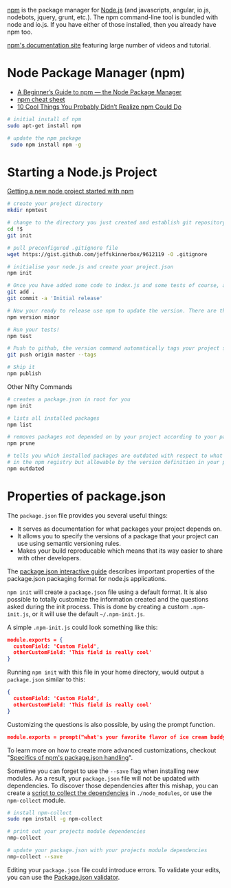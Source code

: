 [npm][01] is the package manager for [Node.js][04]
(and javascripts, angular, io.js, nodebots, jquery, grunt, etc.).
The npm command-line tool is bundled with node and io.js.
If you have either of those installed, then you already have npm too.

[npm's documentation site][02] featuring large number of videos and tutorial.



# Node Package Manager (npm)
* [A Beginner’s Guide to npm — the Node Package Manager](http://www.sitepoint.com/beginners-guide-node-package-manager/)
* [npm cheat sheet](http://browsenpm.org/help)
* [10 Cool Things You Probably Didn’t Realize npm Could Do](http://blog.izs.me/post/1675072029/10-cool-things-you-probably-didnt-realize-npm)

```bash
# initial install of npm
sudo apt-get install npm

# update the npm package
 sudo npm install npm -g
```

# Starting a Node.js Project
[Getting a new node project started with npm][05]

```bash
# create your project directory
mkdir npmtest

# change to the directory you just created and establish git repository
cd !$
git init

# pull preconfigured .gitignore file
wget https://gist.github.com/jeffskinnerbox/9612119 -O .gitignore

# initialise your node.js and create your project.json
npm init
```

```bash
# Once you have added some code to index.js and some tests of course, add and commit your code.
git add .
git commit -a 'Initial release'

# Now your ready to release use npm to update the version. There are three options for this command being major, minor and patch each of which increments the version numbers in that order. In the example below we should go from 0.0.0 to 0.1.0.
npm version minor

# Run your tests!
npm test

# Push to github, the version command automatically tags your project so we can check it out if we need!
git push origin master --tags

# Ship it
npm publish
```

Other Nifty Commands

```bash
# creates a package.json in root for you
npm init

# lists all installed packages
npm list

# removes packages not depended on by your project according to your package.json
npm prune

# tells you which installed packages are outdated with respect to what is current
# in the npm registry but allowable by the version definition in your package.json
npm outdated
```

# Properties of package.json
The `package.json` file provides you several useful things:

* It serves as documentation for what packages your project depends on.
* It allows you to specify the versions of a package that your project can use using semantic versioning rules.
* Makes your build reproducable which means that its way easier to share with other developers.

The [package.json interactive guide][03] describes important properties
of the package.json packaging format for node.js applications.

`npm init` will create a `package.json` file using a default format.
It is also possible to totally customize the information created
and the questions asked during the init process.
This is done by creating a custom `.npm-init.js`,
or it will use the default `~/.npm-init.js`.

A simple `.npm-init.js` could look something like this:

```json
module.exports = {
  customField: 'Custom Field',
  otherCustomField: 'This field is really cool'
}
```

Running `npm init` with this file in your home directory,
would output a `package.json` similar to this:

```json
{
  customField: 'Custom Field',
  otherCustomField: 'This field is really cool'
}
```

Customizing the questions is also possible, by using the prompt function.

```json
module.exports = prompt("what's your favorite flavor of ice cream buddy?", "I LIKE THEM ALL");
```

To learn more on how to create more advanced customizations,
checkout "[Specifics of npm's package.json handling][06]".

Sometime you can forget to use the `--save` flag when installing new modules.
As a result, your `package.json` file will not be updated with dependencies.
To discover those dependencies after this mishap,
you can create a [script to collect the dependencies][07] in `./node_modules`,
or use the `npm-collect` module.

```bash
# install npm-collect
sudo npm install -g npm-collect

# print out your projects module dependencies
nmp-collect

# update your package.json with your projects module dependencies
nmp-collect --save
```

Editing your  `package.json` file could introduce errors.
To validate your edits, you can use the [Package.json validator][08].



[01]:https://www.npmjs.com/
[02]:https://docs.npmjs.com/
[03]:http://browsenpm.org/package.json
[04]:https://nodejs.org/en/
[05]:http://www.wolfe.id.au/2014/02/01/getting-a-new-node-project-started-with-npm/
[06]:https://docs.npmjs.com/files/package.json
[07]:http://stackoverflow.com/questions/9961502/is-there-a-way-to-automatically-build-the-package-json-file-for-node-js-projects
[08]:http://package-json-validator.com/
[09]:
[10]:
